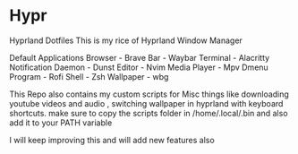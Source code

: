 # Hypr
Hyprland Dotfiles
This is my rice of Hyprland Window Manager

Default Applications 
Browser - Brave
Bar - Waybar
Terminal - Alacritty
Notification Daemon - Dunst
Editor - Nvim
Media Player - Mpv
Dmenu Program - Rofi 
Shell - Zsh
Wallpaper - wbg 

This Repo also contains my custom scripts for Misc things like downloading youtube videos and audio , switching wallpaper in hyprland with keyboard shortcuts.
make sure to copy the scripts folder in /home/.local/.bin and also add it to your PATH variable

I will keep improving this and will add new features also
